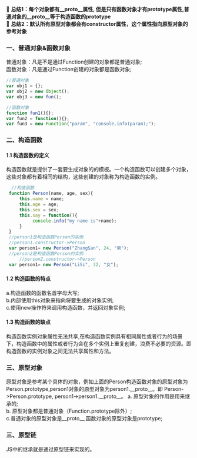 :pushpin: **总结1：每个对象都有__proto__属性, 但是只有函数对象才有prototype属性,普通对象的__proto__等于构造函数的prototype**   
:pushpin: **总结2：默认所有原型对象都会有constructor属性，这个属性指向原型对象的参考对象**     
### 一、普通对象&函数对象
普通对象：凡是不是通过Function创建的对象都是普通对象;  
函数对象：凡是通过Function创建的对象都是函数对象;
```javascript
//普通对象
var obj1 = {};
var obj2 = new Object();
var obj3 = new fun();

//函数对象
function fun1(){};
var fun2 = function(){};
var fun3 = new Function("param", "console.info(param);");
```

### 二、构造函数
#### 1.1 构造函数的定义 
构造函数就是提供了一套要生成对象的的模板。一个构造函数可以创建多个对象，这些对象都有着相同的结构，这些创建的对象称为构造函数的实例。
   ``` javascript
     //构造函数   
    function Person(name, age, sex){
        this.name = name;
        this.age = age;
        this.sex = sex;
        this.say = function(){
             console.info("my name is"+name);
        }
    }
	//person1是构造函数Person的实例
	//person1.constructor->Person
    var person1= new Person("ZhangSan", 24, "男");
	//person2是构造函数Person的实例
        //person2.constructor->Person
    var person1= new Person("LiSi", 32, "女");
   ``` 
  #### 1.2 构造函数的特点
  a.构造函数的函数名首字母大写;  
  b.内部使用this对象来指向将要生成的对象实例;  
  c.使用new操作符来调用构造函数，并返回对象实例;  
  #### 1.3 构造函数的缺点  
   构造函数实例对象属性无法共享,在构造函数实例具有相同属性或者行为的场景下，构造函数中的属性或者行为会在多个实例上重复创建，浪费不必要的资源。即构造函数的实例对象之间无法共享属性和方法。
### 三、原型对象
原型对象是参考某个具体的对象，例如上面的Person构造函数对象的原型对象为Person.prototype,person1对象的原型对象为person1.\_\_proto\_\_。即 Person->Person.prototype, person1->person1.\_\_proto\_\_。
a. 原型对象的作用是用来继承的;      
b. 原型对象都是普通对象（Function.prototype除外）;  
c.普通对象的原型对象是\_\_proto\_\_,函数对象的原型对象是prototype;  
### 三、原型链
JS中的继承就是通过原型链来实现的。
		
		
